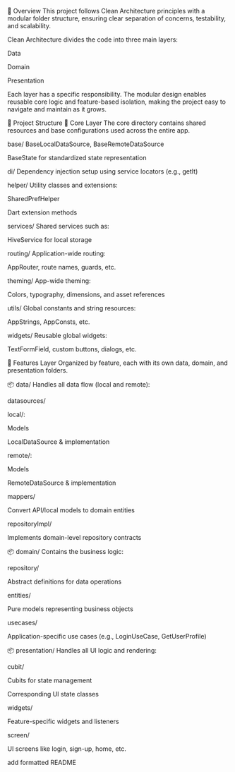 🧠 Overview
This project follows Clean Architecture principles with a modular folder structure, ensuring clear separation of concerns, testability, and scalability.

Clean Architecture divides the code into three main layers:

Data

Domain

Presentation

Each layer has a specific responsibility. The modular design enables reusable core logic and feature-based isolation, making the project easy to navigate and maintain as it grows.

📁 Project Structure
🔹 Core Layer
The core directory contains shared resources and base configurations used across the entire app.

base/
BaseLocalDataSource, BaseRemoteDataSource

BaseState<T> for standardized state representation

di/
Dependency injection setup using service locators (e.g., getIt)

helper/
Utility classes and extensions:

SharedPrefHelper

Dart extension methods

services/
Shared services such as:

HiveService for local storage

routing/
Application-wide routing:

AppRouter, route names, guards, etc.

theming/
App-wide theming:

Colors, typography, dimensions, and asset references

utils/
Global constants and string resources:

AppStrings, AppConsts, etc.

widgets/
Reusable global widgets:

TextFormField, custom buttons, dialogs, etc.

🔹 Features Layer
Organized by feature, each with its own data, domain, and presentation folders.

📦 data/
Handles all data flow (local and remote):

datasources/

local/:

Models

LocalDataSource & implementation

remote/:

Models

RemoteDataSource & implementation

mappers/

Convert API/local models to domain entities

repositoryImpl/

Implements domain-level repository contracts

📦 domain/
Contains the business logic:

repository/

Abstract definitions for data operations

entities/

Pure models representing business objects

usecases/

Application-specific use cases (e.g., LoginUseCase, GetUserProfile)

📦 presentation/
Handles all UI logic and rendering:

cubit/

Cubits for state management

Corresponding UI state classes

widgets/

Feature-specific widgets and listeners

screen/

UI screens like login, sign-up, home, etc.

add formatted README

